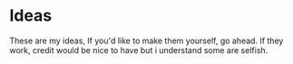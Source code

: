 # Ideas
These are my ideas, If you'd like to make them yourself, go ahead. If they work, credit would be nice to have but i understand some are selfish.
